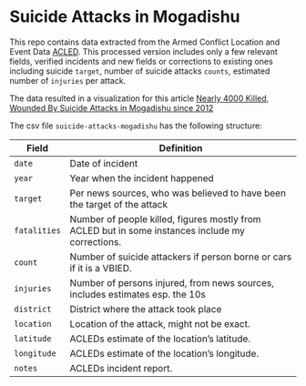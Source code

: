 # Suicide Attacks in Mogadishu

This repo contains data extracted from the Armed Conflict Location and Event Data [ACLED](acleddata.com/data). This processed version includes only  a few relevant fields, verified incidents and new fields or corrections to existing ones including suicide `target`, number of suicide attacks `counts`, estimated number of `injuries` per attack. 

The data resulted in a visualization for this article [Nearly 4000 Killed, Wounded By Suicide Attacks in Mogadishu since 2012](https://abdimalik.com/nearly-4000-killed-wounded-by-suicide-attacks-in-mogadishu-since-2012/)

The csv file `suicide-attacks-mogadishu` has the following structure:

Field | Definition
-------| --------------
`date` | Date of incident
`year`| Year when the incident happened
`target`| Per news sources, who was believed to have been the target of the attack
`fatalities` | Number of people killed, figures mostly from ACLED but in some instances include my corrections.
`count` | Number of suicide attackers if person borne or cars if it is a VBIED. 
`injuries` | Number of persons injured, from news sources, includes estimates esp. the 10s
`district` | District where the attack took place
`location` | Location of the attack, might not be exact. 
`latitude` | ACLEDs estimate of the location’s latitude.
`longitude` |  ACLEDs estimate of the location’s longitude.
`notes` | ACLEDs incident report.

